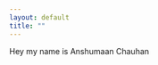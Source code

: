 ```yaml
---
layout: default
title: ""
---
```

<!-- If we do not want any title then just leave it empty --> 

Hey my name is Anshumaan Chauhan

<!-- {% if site.show_excerpts %}
  {% include home.html %}
{% else %}
  {% include archive.html title="Posts" %}
{% endif %}
-->
